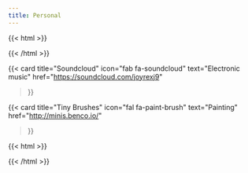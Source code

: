 ```yaml
---
title: Personal
---
```


{{< html >}}
 <div class="cardgrid">
{{< /html >}}

{{< card 
    title="Soundcloud" 
    icon="fab fa-soundcloud" 
    text="Electronic music" 
    href="https://soundcloud.com/joyrexj9"
>}}

{{< card 
    title="Tiny Brushes" 
    icon="fal fa-paint-brush" 
    text="Painting" 
    href="http://minis.benco.io/" 
>}}


{{< html >}}
 </div>
{{< /html >}}